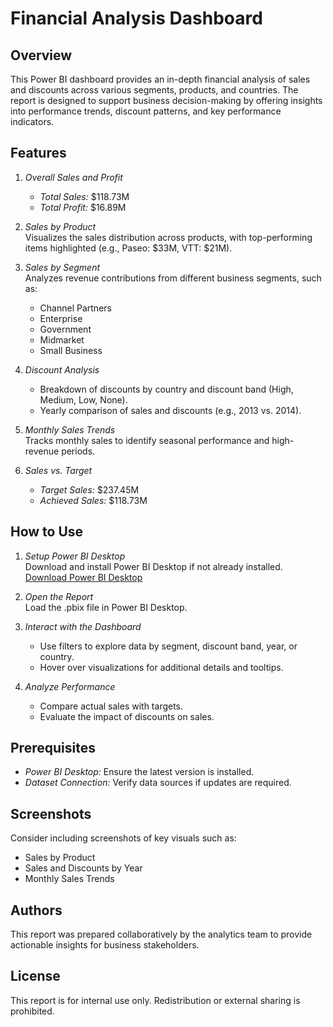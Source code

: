 # Financial Analysis Dashboard

## Overview
This Power BI dashboard provides an in-depth financial analysis of sales and discounts across various segments, products, and countries. The report is designed to support business decision-making by offering insights into performance trends, discount patterns, and key performance indicators.

## Features
1. *Overall Sales and Profit*  
   - *Total Sales:* $118.73M  
   - *Total Profit:* $16.89M  

2. *Sales by Product*  
   Visualizes the sales distribution across products, with top-performing items highlighted (e.g., Paseo: $33M, VTT: $21M).

3. *Sales by Segment*  
   Analyzes revenue contributions from different business segments, such as:
   - Channel Partners
   - Enterprise
   - Government
   - Midmarket
   - Small Business

4. *Discount Analysis*  
   - Breakdown of discounts by country and discount band (High, Medium, Low, None).
   - Yearly comparison of sales and discounts (e.g., 2013 vs. 2014).

5. *Monthly Sales Trends*  
   Tracks monthly sales to identify seasonal performance and high-revenue periods.

6. *Sales vs. Target*  
   - *Target Sales:* $237.45M  
   - *Achieved Sales:* $118.73M  

## How to Use
1. *Setup Power BI Desktop*  
   Download and install Power BI Desktop if not already installed.  
   [Download Power BI Desktop](https://powerbi.microsoft.com/desktop/)

2. *Open the Report*  
   Load the .pbix file in Power BI Desktop.

3. *Interact with the Dashboard*  
   - Use filters to explore data by segment, discount band, year, or country.
   - Hover over visualizations for additional details and tooltips.

4. *Analyze Performance*  
   - Compare actual sales with targets.
   - Evaluate the impact of discounts on sales.

## Prerequisites
- *Power BI Desktop:* Ensure the latest version is installed.
- *Dataset Connection:* Verify data sources if updates are required.

## Screenshots
Consider including screenshots of key visuals such as:
- Sales by Product
- Sales and Discounts by Year
- Monthly Sales Trends

## Authors
This report was prepared collaboratively by the analytics team to provide actionable insights for business stakeholders.

## License
This report is for internal use only. Redistribution or external sharing is prohibited.
